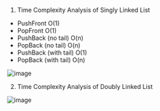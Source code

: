 
1. Time Complexity Analysis of Singly Linked List 

-	PushFront O(1)
-	PopFront O(1)
-	PushBack (no tail) O(n)
-	PopBack (no tail) O(n)
-	PushBack (with tail) O(1)
-	PopBack (with tail) O(n)


![image](https://user-images.githubusercontent.com/52861859/177189306-7f6bc430-2644-4b11-ab4c-5aa924aa9fc2.png)



2. Time Complexity Analysis of Doubly Linked List

![image](https://user-images.githubusercontent.com/52861859/177194035-21eb8c1d-d3c6-4f24-b4bf-990c5ac19c58.png)
